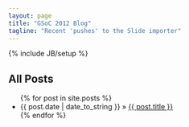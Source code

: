 ```yaml
---
layout: page
title: "GSoC 2012 Blog"
tagline: "Recent 'pushes' to the Slide importer"
---
```

{% include JB/setup %}

## All Posts


<ul class="posts">
  {% for post in site.posts %}
    <li><span>{{ post.date | date_to_string }}</span> &raquo; <a href="{{ BASE_PATH }}{{ post.url }}">{{ post.title }}</a></li>
  {% endfor %}
</ul>

